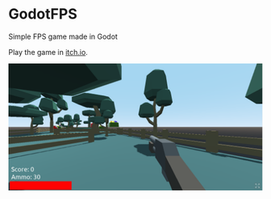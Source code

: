 # GodotFPS

Simple FPS game made in Godot

Play the game in [itch.io](https://ergodicefimov.itch.io/kill-the-bastards).

![Sample image of the game](godotfps.png)